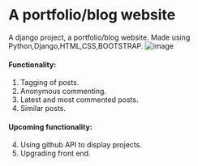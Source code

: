 # A portfolio/blog website

A django project, a portfolio/blog website. Made using Python,Django,HTML,CSS,BOOTSTRAP.
![image](https://user-images.githubusercontent.com/65326183/112427861-4b061a00-8d60-11eb-87dc-777a08941099.png)



#### Functionality:

1. Tagging of posts.
2. Anonymous commenting.
3. Latest and most commented posts.
5. Similar posts.

#### Upcoming functionality:

4. Using github API to display projects.
5. Upgrading front end.
